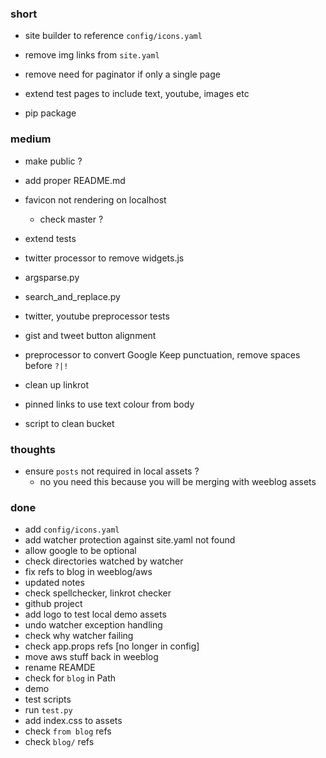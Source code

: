 ### short

- site builder to reference `config/icons.yaml`
- remove img links from `site.yaml`

- remove need for paginator if only a single page

- extend test pages to include text, youtube, images etc

- pip package

### medium

- make public ?
- add proper README.md
- favicon not rendering on localhost
  - check master ?

- extend tests
- twitter processor to remove widgets.js
- argsparse.py
- search_and_replace.py
- twitter, youtube preprocessor tests
- gist and tweet button alignment
- preprocessor to convert Google Keep punctuation, remove spaces before `?|!`
- clean up linkrot
- pinned links to use text colour from body
- script to clean bucket

### thoughts

- ensure `posts` not required in local assets ?
  - no you need this because you will be merging with weeblog assets

### done

- add `config/icons.yaml`
- add watcher protection against site.yaml not found
- allow google to be optional
- check directories watched by watcher
- fix refs to blog in weeblog/aws
- updated notes
- check spellchecker, linkrot checker
- github project
- add logo to test local demo assets
- undo watcher exception handling
- check why watcher failing
- check app.props refs [no longer in config]
- move aws stuff back in weeblog
- rename REAMDE
- check for `blog` in Path
- demo
- test scripts
- run `test.py`
- add index.css to assets
- check `from blog` refs
- check `blog/` refs

